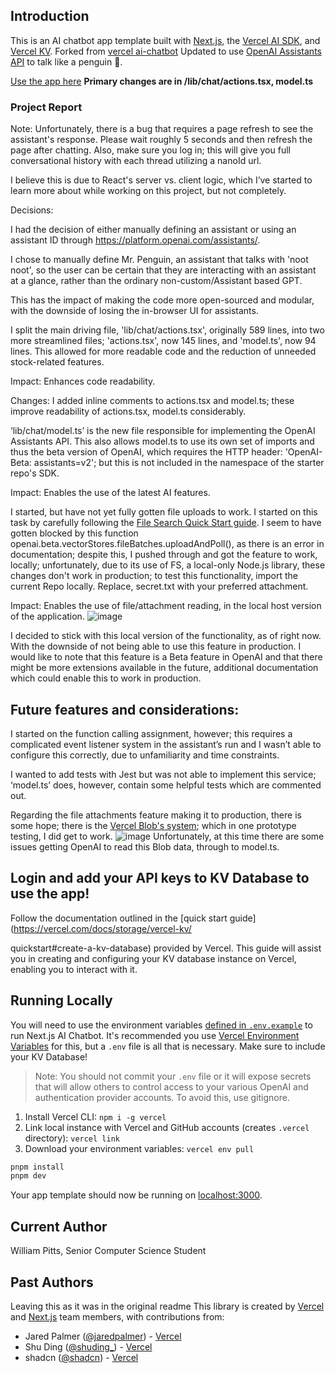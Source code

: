 ## Introduction

This is an AI chatbot app template built with 
[Next.js](https://nextjs.org), the [Vercel AI SDK](https://sdk.vercel.ai), and [Vercel KV](https://vercel.com/storage/kv).
Forked from [vercel ai-chatbot](https://github.com/vercel/ai-chatbot)
Updated to use [OpenAI Assistants API](https://platform.openai.com/docs/assistants/overview) to talk like a penguin 🐧.

[Use the app here](https://home-liart-chi.vercel.app/) **Primary changes are in /lib/chat/actions.tsx, model.ts**

### Project Report 

Note:
Unfortunately, there is a bug that requires a page refresh to see the assistant's response. Please wait roughly 5 seconds and then refresh the page after chatting.
Also, make sure you log in; this will give you full conversational history with each thread utilizing a nanoId url. 

I believe this is due to React's server vs. client logic, which I’ve started to learn more about while working on this project, but not completely. 

Decisions:

I had the decision of either manually defining an assistant or using an assistant ID through https://platform.openai.com/assistants/. 

I chose to manually define Mr. Penguin, an assistant that talks with 'noot noot', so the user can be certain that they are interacting with an assistant at a glance, rather than the ordinary non-custom/Assistant based GPT. 

This has the impact of making the code more open-sourced and modular, with the downside of losing the in-browser UI for assistants.

I split the main driving file, 'lib/chat/actions.tsx', originally 589 lines, into two more streamlined files; 'actions.tsx', now 145 lines, and 'model.ts', now 94 lines. This allowed for more readable code and the reduction of unneeded stock-related features. 

Impact: Enhances code readability.

Changes:
I added inline comments to actions.tsx and model.ts; these improve readability of actions.tsx, model.ts considerably.

‘lib/chat/model.ts’ is the new file responsible for implementing the OpenAI Assistants API. This also allows model.ts to use its own set of imports and thus the beta version of OpenAI, which requires the HTTP header: 'OpenAI-Beta: assistants=v2'; but this is not included in the namespace of the starter repo's SDK.

Impact: Enables the use of the latest AI features.

I started, but have not yet fully gotten file uploads to work. I started on this task by carefully following the [File Search Quick Start guide](https://platform.openai.com/docs/assistants/tools/file-search/quickstart).
I seem to have gotten blocked by this function openai.beta.vectorStores.fileBatches.uploadAndPoll(), as there is an error in documentation; despite this, I pushed through and got the feature to work, locally; unfortunately, due to its use of FS, a local-only Node.js library, these changes don't work in production; to test this functionality, import the current Repo locally. Replace, secret.txt with your preferred attachment.

Impact: Enables the use of file/attachment reading, in the local host version of the application. 
![image](https://github.com/reixyz22/home/assets/66898056/7af9e165-e850-4921-b343-a852a28663a7)

I decided to stick with this local version of the functionality, as of right now. With the downside of not being able to use this feature in production. I would like to note that this feature is a Beta feature in OpenAI and that there might be more extensions available in the future, additional documentation which could enable this to work in production.

## Future features and considerations:

I started on the function calling assignment, however; this requires a complicated event listener system in the assistant’s run and I wasn’t able to configure this correctly, due to unfamiliarity and time constraints.

I wanted to add tests with Jest but was not able to implement this service; ‘model.ts’ does, however, contain some helpful tests which are commented out.

Regarding the file attachments feature making it to production, there is some hope; there is the [Vercel Blob's system](https://vercel.com/docs/storage/vercel-blob/client-upload); which in one prototype testing, I did get to work.
![image](https://github.com/reixyz22/home/assets/66898056/45e03007-27bf-49e8-8b67-9a506991ce71)
Unfortunately, at this time there are some issues getting OpenAI to read this Blob data, through to model.ts.

## Login and add your API keys to KV Database to use the app!

Follow the documentation outlined in the [quick start guide](https://vercel.com/docs/storage/vercel-kv/

quickstart#create-a-kv-database) provided by Vercel. This guide will assist you in creating and configuring your KV database instance on Vercel, enabling you to interact with it.

## Running Locally

You will need to use the environment variables [defined in `.env.example`](.env.example) to run Next.js AI Chatbot. It's recommended you use [Vercel Environment Variables](https://vercel.com/docs/projects/environment-variables) for this, but a `.env` file is all that is necessary. Make sure to include your KV Database!

> Note: You should not commit your `.env` file or it will expose secrets that will allow others to control access to your various OpenAI and authentication provider accounts. To avoid this, use gitignore.

1. Install Vercel CLI: `npm i -g vercel`
2. Link local instance with Vercel and GitHub accounts (creates `.vercel` directory): `vercel link`
3. Download your environment variables: `vercel env pull`

```bash
pnpm install
pnpm dev
```

Your app template should now be running on [localhost:3000](http://localhost:3000/).

## Current Author
William Pitts, Senior Computer Science Student

## Past Authors
Leaving this as it was in the original readme
This library is created by [Vercel](https://vercel.com) and [Next.js](https://nextjs.org) team members, with contributions from:

- Jared Palmer ([@jaredpalmer](https://twitter.com/jaredpalmer)) - [Vercel](https://vercel.com)
- Shu Ding ([@shuding\_](https://twitter.com/shuding_)) - [Vercel](https://vercel.com)
- shadcn ([@shadcn](https://twitter.com/shadcn)) - [Vercel](https://vercel.com)